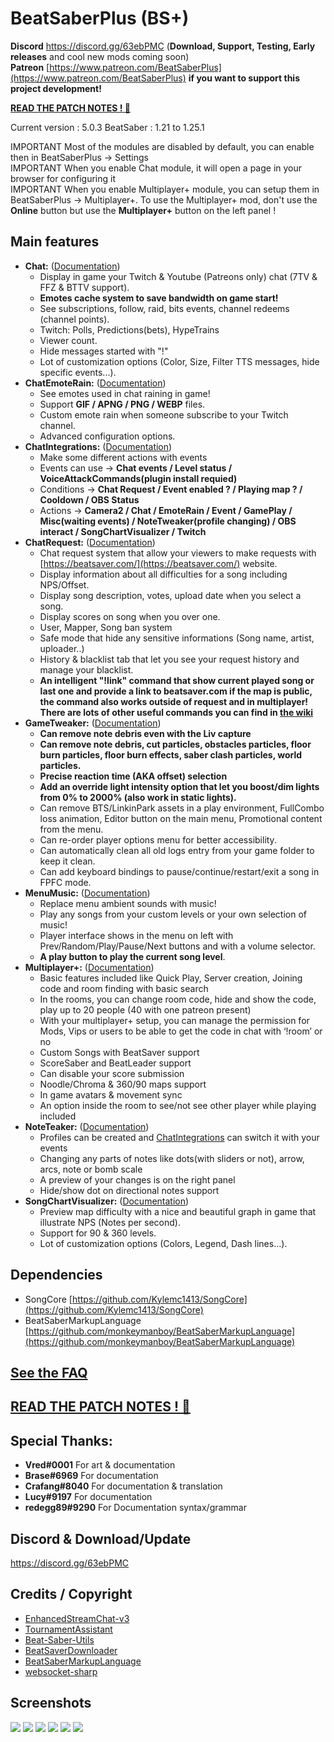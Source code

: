 # BeatSaberPlus (BS+)

**Discord** https://discord.gg/63ebPMC (**Download, Support, Testing, Early releases** and cool new mods coming soon)  
**Patreon** [https://www.patreon.com/BeatSaberPlus](https://www.patreon.com/BeatSaberPlus) **if you want to support this project development!**  

**[READ THE PATCH NOTES ! 🥖](https://github.com/hardcpp/BeatSaberPlus/wiki/%5BEN%5D-Patchnotes)**

Current version : 5.0.3
BeatSaber : 1.21 to 1.25.1

IMPORTANT Most of the modules are disabled by default, you can enable then in BeatSaberPlus -> Settings  
IMPORTANT When you enable Chat module, it will open a page in your browser for configuring it  
IMPORTANT When you enable Multiplayer+ module, you can setup them in BeatSaberPlus -> Multiplayer+. To use the Multiplayer+ mod, don't use the **Online** button but use the **Multiplayer+** button on the left panel !   

## **Main features**

 - **Chat:** ([Documentation](https://github.com/hardcpp/BeatSaberPlus/wiki#chat))
	 - Display in game your Twitch & Youtube (Patreons only) chat (7TV & FFZ & BTTV support).
	 - **Emotes cache system to save bandwidth on game start!** 
	 - See subscriptions, follow, raid, bits events, channel redeems (channel points).
	 - Twitch: Polls, Predictions(bets), HypeTrains
	 - Viewer count.
	 - Hide messages started with "!"
	 - Lot of customization options (Color, Size, Filter TTS messages, hide specific events...).
 - **ChatEmoteRain:** ([Documentation](https://github.com/hardcpp/BeatSaberPlus/wiki#chat-emote-rain))
	 - See emotes used in chat raining in game!
	 - Support **GIF / APNG / PNG / WEBP** files.
	 - Custom emote rain when someone subscribe to your Twitch channel.
	 - Advanced configuration options.
- **ChatIntegrations:** ([Documentation](https://github.com/hardcpp/BeatSaberPlus/wiki#chat-integrations))
 	 - Make some different actions with events
	 - Events can use -> **Chat events / Level status / VoiceAttackCommands(plugin install requied)**
	 - Conditions -> **Chat Request / Event enabled ? / Playing map ? / Cooldown / OBS Status**
	 - Actions -> **Camera2 / Chat / EmoteRain / Event / GamePlay / Misc(waiting events) / NoteTweaker(profile changing) / OBS interact / SongChartVisualizer / Twitch**
 - **ChatRequest:** ([Documentation](https://github.com/hardcpp/BeatSaberPlus/wiki#chat-request))
	 - Chat request system that allow your viewers to make requests with [https://beatsaver.com/](https://beatsaver.com/) website.
	 - Display information about all difficulties for a song including NPS/Offset.
	 - Display song description, votes, upload date when you select a song.
	 - Display scores on song when you over one.
	 - User, Mapper, Song ban system
	 - Safe mode that hide any sensitive informations (Song name, artist, uploader..)
	 - History & blacklist tab that let you see your request history and manage your blacklist.
	 - **An intelligent "!link" command that show current played song or last one and provide a link to beatsaver.com if the map is public, the command also works outside of request and in multiplayer!  
	 There are lots of other useful commands you can find in [the wiki](https://github.com/hardcpp/BeatSaberPlus/wiki/%5BEN%5D-Chat-Request#4---chat-commands)**
 - **GameTweaker:** ([Documentation](https://github.com/hardcpp/BeatSaberPlus/wiki#game-tweaker))  
     - **Can remove note debris even with the Liv capture**
	 - **Can remove note debris, cut particles, obstacles particles, floor burn particles, floor burn effects, saber clash particles, world particles.**
	 - **Precise reaction time (AKA offset) selection**
	 - **Add an override light intensity option that let you boost/dim lights from 0% to 2000% (also work in static lights).**
	 - Can remove BTS/LinkinPark assets in a play environment, FullCombo loss animation, Editor button on the main menu, Promotional content from the menu.
	 - Can re-order player options menu for better accessibility.
	 - Can automatically clean all old logs entry from your game folder to keep it clean.
	 - Can add keyboard bindings to pause/continue/restart/exit a song in FPFC mode.
 - **MenuMusic:** ([Documentation](https://github.com/hardcpp/BeatSaberPlus/wiki#menu-music))
	 - Replace menu ambient sounds with music!
	 - Play any songs from your custom levels or your own selection of music!
	 - Player interface shows in the menu on left with Prev/Random/Play/Pause/Next buttons and with a volume selector.
	 - **A play button to play the current song level**.
 - **Multiplayer+:** ([Documentation](https://github.com/hardcpp/BeatSaberPlus/wiki#multiplayer-plus))  
	 - Basic features included like Quick Play, Server creation, Joining code and room finding with basic search
	 - In the rooms, you can change room code, hide and show the code, play up to 20 people (40 with one patreon present)
	 - With your multiplayer+ setup, you can manage the permission for Mods, Vips or users to be able to get the code in chat with ‘!room’ or no
	 - Custom Songs with BeatSaver support
	 - ScoreSaber and BeatLeader support
	 - Can disable your score submission
	 - Noodle/Chroma & 360/90 maps support
	 - In game avatars & movement sync
	 - An option inside the room to see/not see other player while playing included
 - **NoteTeaker:** ([Documentation](https://github.com/hardcpp/BeatSaberPlus/wiki#note-tweaker))   
	 - Profiles can be created and [ChatIntegrations](https://github.com/hardcpp/BeatSaberPlus/wiki#chat-integrations) can switch it with your events
	 - Changing any parts of notes like dots(with sliders or not), arrow, arcs, note or bomb scale
	 - A preview of your changes is on the right panel
	 - Hide/show dot on directional notes support
 - **SongChartVisualizer:** ([Documentation](https://github.com/hardcpp/BeatSaberPlus/wiki#song-chart-visualizer))
	 - Preview map difficulty with a nice and beautiful graph in game that illustrate NPS (Notes per second).
	 - Support for 90 & 360 levels.
	 - Lot of customization options (Colors, Legend, Dash lines...).


## **Dependencies**

- SongCore [https://github.com/Kylemc1413/SongCore](https://github.com/Kylemc1413/SongCore)
- BeatSaberMarkupLanguage [https://github.com/monkeymanboy/BeatSaberMarkupLanguage](https://github.com/monkeymanboy/BeatSaberMarkupLanguage)

## **[See the FAQ](https://github.com/hardcpp/BeatSaberPlus/wiki/%5BEN%5D-FAQ)**

## **[READ THE PATCH NOTES ! 🥖](https://github.com/hardcpp/BeatSaberPlus/wiki/%5BEN%5D-Patchnotes)**

## **Special Thanks**:
- **Vred#0001** For art & documentation
- **Brase#6969** For documentation
- **Crafang#8040** For documentation & translation
- **Lucy#9197** For documentation
- **redegg89#9290** For Documentation syntax/grammar

## **Discord & Download/Update**
https://discord.gg/63ebPMC 

## **Credits / Copyright**
* [EnhancedStreamChat-v3](https://github.com/brian91292/EnhancedStreamChat-v3)
* [TournamentAssistant](https://github.com/MatrikMoon/TournamentAssistant)
* [Beat-Saber-Utils](https://github.com/Kylemc1413/Beat-Saber-Utils)
* [BeatSaverDownloader](https://github.com/Kylemc1413/BeatSaverDownloader)
* [BeatSaberMarkupLanguage](https://github.com/monkeymanboy/BeatSaberMarkupLanguage)
* [websocket-sharp](https://github.com/sta/websocket-sharp)

## **Screenshots**
![](https://puu.sh/GO6tf/81ff167aab.png)
![](https://puu.sh/GKKJJ/7a481941c5.png)
![](https://puu.sh/GKPcD/ecee2e5d86.png)
![](https://puu.sh/GH9Rn/d9d4966a04.png)
![](https://puu.sh/GH9RA/f6dc522cd1.png)
![](https://puu.sh/GL7BX/0e5f12cfce.jpg)
